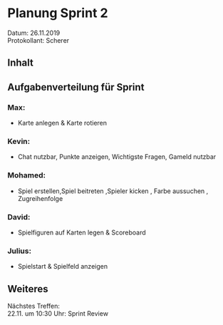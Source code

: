 # Planung Sprint 2
Datum: 26.11.2019  
Protokollant: Scherer

## Inhalt

## Aufgabenverteilung für Sprint

### Max:
- Karte anlegen & Karte rotieren 

### Kevin:
- Chat nutzbar, Punkte anzeigen, Wichtigste Fragen, GameId nutzbar 

### Mohamed:
- Spiel erstellen,Spiel beitreten ,Spieler kicken , Farbe aussuchen , Zugreihenfolge

### David:
- Spielfiguren auf Karten legen & Scoreboard

### Julius:
- Spielstart & Spielfeld anzeigen


## Weiteres

Nächstes Treffen:  
22.11. um 10:30 Uhr: Sprint Review





